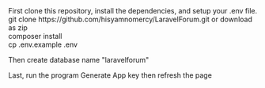 <html>
First clone this repository, install the dependencies, and setup your .env file.<br>
git clone https://github.com/hisyamnomercy/LaravelForum.git or download as zip<br>
composer install<br>
cp .env.example .env

Then create database name "laravelforum"

Last, run the program
   Generate App key then refresh the page
 </html>
